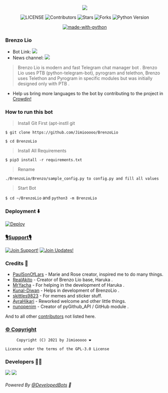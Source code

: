 <p align="center">
  <img src="https://telegra.ph/file/acd048244b5a817655028.jpg">
</p>

<p align="center">
    <img src="https://img.shields.io/github/license/Jimiooooo/BrenzoLio?style=for-the-badge&logo=appveyor" alt="LICENSE">
    <img src="https://img.shields.io/github/contributors/Jimiooooo/BrenzoLio?style=for-the-badge&logo=appveyor" alt="Contributors">
    <img src="https://img.shields.io/github/stars/Jimiooooo/BrenzoLio?style=for-the-badge&logo=appveyor" alt="Stars">
    <img src="https://img.shields.io/github/forks/Jimiooooo/BrenzoLio?style=for-the-badge&logo=appveyor" alt="Forks">
    <img src="https://img.shields.io/badge/python-3.9-green?style=for-the-badge&logo=appveyor" alt="Python Version">
</p>

<p align="center">
    <a href="https://python.org"> <img src="http://forthebadge.com/images/badges/made-with-python.svg" alt="made-with-python"></a>
</p>

### Brenzo Lio
* Bot Link:  <a href="https://telegram.dog/BrenzoLioBot" alt="Brenzo-Lio"> <img src="https://img.shields.io/badge/%F0%9F%A4%96%20-Brenzo Lio-blue" /> </a>
* News channel: <a  href="https://telegram.dog/BrenzoLio" alt="Brenzo News"> <img  src="https://img.shields.io/badge/%F0%9F%92%A1-Brenzo%20News-9cf" /> </a>

> Brenzo Lio is modern and fast Telegram chat manager bot . Brenzo Lio uses PTB (python-telegram-bot), pyrogram and telethon, Brenzo uses Telethon and Pyrogram in specific modules but was initially designed only with PTB .

* Help us bring more languages to the bot by contributing to the project in [Crowdin!](https://crowdin.com/project/brenzolio)

### <b>How to run this bot</b>

> Install Git First (apt-instll git

```$ git clone https://github.com/Jimiooooo/BrenzoLio```

`$ cd BrenzoLio`

> Install All Requirements

```$ pip3 install -r requirements.txt```

> Rename

```./BrenzoLio/Brenzo/sample_config.py to config.py and fill all values```

> Start Bot 

```$ cd ~/BrenzoLio``` and  ```python3 -m BrenzoLio```


### Deployment ⬇️

[![Deploy](https://www.herokucdn.com/deploy/button.svg)](https://heroku.com/deploy?template=https://github.com/Jimiooooo/BrenzoLio.git) 

### <b><u>🎙️Support🎙️</u></b>

[![Join Support!](https://img.shields.io/badge/Support%20Chat-Support-green)](https://t.me/BrenzoLioGroup)
[![Join Updates!](https://img.shields.io/badge/Join%20Channel-Updates-green)](https://t.me/BrenzoLio)

### Credits 🤖

* [PaulSonOfLars](https://github.com/PaulSonOfLars) - Marie and Rose creator, inspired me to do many things.
* [RealAkito](https://github.com/RealAkito) - Creator of Brenzo Lio base, Haruka  .
* [MrYacha](https://github.com/MrYacha) - For helping in the development of Haruka .
* [Kunal-Diwan](https://github.com/Kunal-Diwan) - Helps in development of BrenzoLio .
* [skittles9823](https://github.com/skittles9823) - For memes and sticker stuff.
* [AyraHikari](https://github.com/AyraHikari) - Reworked welcome and other little things.
* [nunopenim](https://github.com/nunopenim) - Creator of pyGithub_API / GitHub module .

And to all other [contributors](https://github.com/Kunal-Diwan/BrenzoLio/graphs/contributors) not listed here.

### <b><u>© Copyright</u></b>

         Copyright (C) 2021 by Jimiooooo ❤️️

    Licence under the terms of the GPL-3.0 License           


### Developers 👨‍💻 

<a href="https://github.com/Jimiooooo/" alt="Jimiooooo"> <img src="https://img.shields.io/badge/Jimiooooo-90302f?logo=github" /></a>
<a href="https://github.com/Kunal-Diwan" alt="Kunal-Diwan"> <img src="https://img.shields.io/badge/Kunal-Diwan-95B9C7?logo=github" /></a>

###### Powered By [@DevelopedBots](https://telegram.dog/DevelopedBots) 💖
